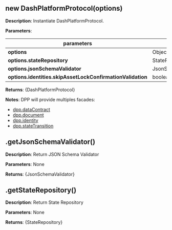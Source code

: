 ## new DashPlatformProtocol(options)

**Description**: Instantiate DashPlatformProtocol.

**Parameters**:

| parameters                                                | type               | required | Description                                            |  
|-----------------------------------------------------------|--------------------|----------| -------------------------------------------------------|
| **options**                                               | Object             | no       |                                                        |
| **options.stateRepository**                               | StateRepository    | no       |                                                        |
| **options.jsonSchemaValidator**                           | JsonSchemaValidator| no       |                                                        |
| **options.identities.skipAssetLockConfirmationValidation**| boolean            | no       |                                                        |

**Returns**: {DashPlatformProtocol}

**Notes**: DPP will provide multiples facades: 
- [dpp.dataContract](/usage/dataContract)
- [dpp.document](/usage/document)
- [dpp.identity](/usage/identity)
- [dpp.stateTransition](/usage/stateTransition)

## .getJsonSchemaValidator()

**Description**: Return JSON Schema Validator  

**Parameters**: None

**Returns**: {JsonSchemaValidator}

## .getStateRepository()

**Description**: Return State Repository  

**Parameters**: None

**Returns**: {StateRepository}

